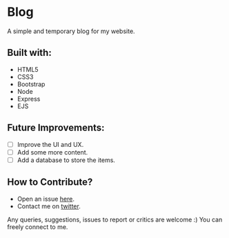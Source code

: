 # Blog

A simple and temporary blog for my website.

## Built with:
- HTML5
- CSS3
- Bootstrap
- Node
- Express
- EJS

<!-- ![Blog Screenshot](public/img/screenshot.png "Blog Screenshot") -->

<!-- Visit the [live preview](https://genesisgabiola.github.io/blog). -->

## Future Improvements:

- [ ] Improve the UI and UX.
- [ ] Add some more content.
- [ ] Add a database to store the items.

## How to Contribute?

- Open an issue [here](https://github.com/genesisgabiola/blog/issues).
- Contact me on [twitter](http://twitter.com/genesisgabiola).

Any queries, suggestions, issues to report or critics are welcome :) You can freely connect to me.
